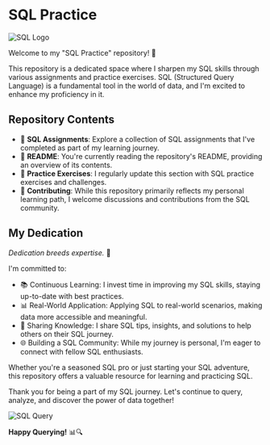 # SQL Practice

![SQL Logo](https://encrypted-tbn0.gstatic.com/images?q=tbn:ANd9GcTC-B_MIu5Th8IwEU6MZiitQUW5-_sbg_6ldOaldVQViWTjJ5YCWtFQcps_KVVMfBu0H8w&usqp=CAU)

Welcome to my "SQL Practice" repository! 🚀

This repository is a dedicated space where I sharpen my SQL skills through various assignments and practice exercises. SQL (Structured Query Language) is a fundamental tool in the world of data, and I'm excited to enhance my proficiency in it.

## Repository Contents

- 📁 **SQL Assignments**: Explore a collection of SQL assignments that I've completed as part of my learning journey.
- 📄 **README**: You're currently reading the repository's README, providing an overview of its contents.
- 📝 **Practice Exercises**: I regularly update this section with SQL practice exercises and challenges.
- 🤝 **Contributing**: While this repository primarily reflects my personal learning path, I welcome discussions and contributions from the SQL community.

## My Dedication

_Dedication breeds expertise._ 💪

I'm committed to:

- 📚 Continuous Learning: I invest time in improving my SQL skills, staying up-to-date with best practices.
- 📊 Real-World Application: Applying SQL to real-world scenarios, making data more accessible and meaningful.
- 📣 Sharing Knowledge: I share SQL tips, insights, and solutions to help others on their SQL journey.
- 🌐 Building a SQL Community: While my journey is personal, I'm eager to connect with fellow SQL enthusiasts.

Whether you're a seasoned SQL pro or just starting your SQL adventure, this repository offers a valuable resource for learning and practicing SQL.

Thank you for being a part of my SQL journey. Let's continue to query, analyze, and discover the power of data together!

![SQL Query](https://media.giphy.com/media/hs4FzFw4V9ekM/giphy.gif)

**Happy Querying!** 📊🔍
